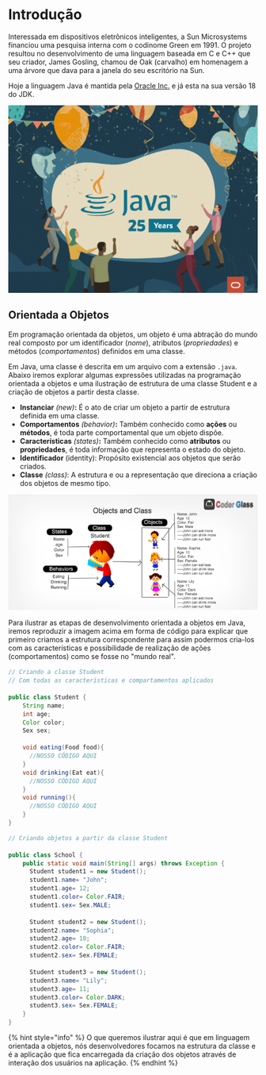 # Introdução

Interessada em dispositivos eletrônicos inteligentes, a Sun Microsystems financiou uma pesquisa interna com o codinome Green em 1991. O projeto resultou no desenvolvimento de uma linguagem baseada em C e C++ que seu criador, James Gosling, chamou de Oak (carvalho) em homenagem a uma árvore que dava para a janela do seu escritório na Sun.

Hoje a linguagem Java é mantida pela [Oracle Inc.](https://www.oracle.com/java/technologies/downloads/) e já esta na sua versão 18 do JDK.

![](<../.gitbook/assets/image (41).png>)

## Orientada a Objetos

Em programação orientada da objetos, um objeto é uma abtração do mundo real composto por um identificador (_nome_), atributos (_propriedades_) e métodos (_comportamentos_) definidos em uma classe.

Em Java, uma classe é descrita em um arquivo com a extensão `.java`. Abaixo iremos explorar algumas expressões utilizadas na programação orientada a objetos e uma ilustração de estrutura de uma classe Student e a criação de objetos a partir desta classe.

* **Instanciar** _(new)_**:** É o ato de criar um objeto a partir de estrutura definida em uma classe.
* **Comportamentos** _(behavior)_**:** Também conhecido como **ações** ou **métodos**, é toda parte comportamental que um objeto dispõe.
* **Características** _(states)_**:** Também conhecido como **atributos** ou **propriedades**, é toda informação que representa o estado do objeto.
* **Identificador** (identity): Propósito existencial aos objetos que serão criados.&#x20;
* **Classe** _(class)_: A estrutura e ou a representação que direciona a criação dos objetos de mesmo tipo.

![](<../.gitbook/assets/image (22).png>)

Para ilustrar as etapas de desenvolvimento orientada a objetos em Java, iremos reproduzir a imagem acima em forma de código para explicar que primeiro criamos a estrutura correspondente para assim podermos cria-los com as características e possibilidade de realização de ações (comportamentos) como se fosse no "mundo real".

```java
// Criando a classe Student
// Com todas as características e compartamentos aplicados

public class Student {
    String name;
    int age;
    Color color;
    Sex sex;

    void eating(Food food){
      //NOSSO CÓDIGO AQUI
    }
    void drinking(Eat eat){
      //NOSSO CÓDIGO AQUI
    }
    void running(){
      //NOSSO CÓDIGO AQUI
    }
}

```

```java
// Criando objetos a partir da classe Student

public class School {
    public static void main(String[] args) throws Exception {
      Student student1 = new Student();
      student1.name= "John";
      student1.age= 12;
      student1.color= Color.FAIR;
      student1.sex= Sex.MALE;

      Student student2 = new Student();
      student2.name= "Sophia";
      student2.age= 10;
      student2.color= Color.FAIR;
      student2.sex= Sex.FEMALE;

      Student student3 = new Student();
      student3.name= "Lily";
      student3.age= 11;
      student3.color= Color.DARK;
      student3.sex= Sex.FEMALE;
    }
}


```

{% hint style="info" %}
O que queremos ilustrar aqui é que em linguagem orientada a objetos, nós desenvolvedores focamos na estrutura da classe e é a aplicação que fica encarregada da criação dos objetos através de interação dos usuários na aplicação.
{% endhint %}

